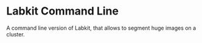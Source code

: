 # Labkit Command Line

A command line version of Labkit, that allows to segment huge images on a cluster.
